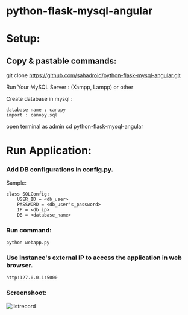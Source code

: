 # python-flask-mysql-angular

# Setup:
##  Copy & pastable commands:




git clone https://github.com/sahadroid/python-flask-mysql-angular.git 

Run Your MySQL Server : (Xampp, Lampp) or other 

Create database in mysql :

	database name : canopy 
	import : canopy.sql

open terminal as admin 
cd python-flask-mysql-angular



# Run Application:

### Add DB configurations in config.py.

Sample:

    class SQLConfig:
        USER_ID = <db_user>
        PASSWORD = <db_user's_password>
        IP = <db_ip>
        DB = <database_name>

### Run command:

    python webapp.py

### Use Instance's external IP to access the application in web browser.

    http:127.0.0.1:5000


### Screenshoot:
![listrecord](https://user-images.githubusercontent.com/27715383/109251806-b5d63b00-781e-11eb-878d-0e4fec2c69fe.png)	
